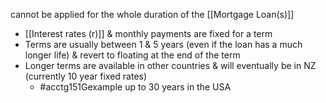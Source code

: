 cannot be applied for the whole duration of the [[Mortgage Loan(s)]]
- [[Interest rates (r)]] & monthly payments are fixed for a term
- Terms are usually between 1 & 5 years (even if the loan has a much longer life) & revert to floating at the end of the term
- Longer terms are available in other countries & will eventually be in NZ (currently 10 year fixed rates)
	- #acctg151Gexample up to 30 years in the USA